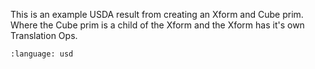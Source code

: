 This is an example USDA result from creating an Xform and Cube prim. Where the Cube prim is a child of the Xform and the Xform has it's own Translation Ops.
``` {literalinclude} usda.usda
:language: usd
``` 
